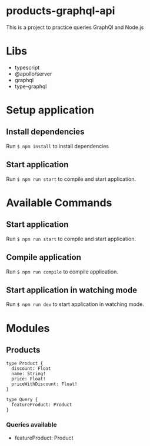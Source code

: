 # products-graphql-api

This is a project to practice queries GraphQl and Node.js

# Libs

- typescript
- @apollo/server
- graphql
- type-graphql

# Setup application

## Install dependencies

Run `$ npm install` to install dependencies

## Start application

Run `$ npm run start` to compile and start application.

# Available Commands

## Start application

Run `$ npm run start` to compile and start application.

## Compile application

Run `$ npm run compile` to compile application.

## Start application in watching mode

Run `$ npm run dev` to start application in watching mode.

# Modules

## Products

```
type Product {
  discount: Float
  name: String!
  price: Float!
  priceWithDiscount: Float!
}

type Query {
  featureProduct: Product
}
```

### Queries available

- featureProduct: Product
